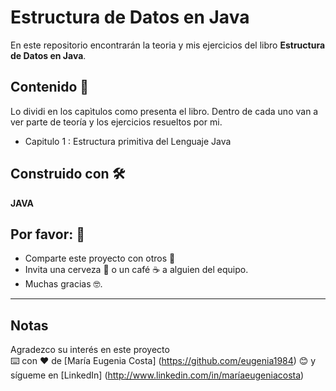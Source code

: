 # Estructura de Datos en Java

En este repositorio encontrarán la teoria y mis ejercicios del libro **Estructura de Datos en Java**. <br>

## Contenido 🚀

Lo dividi en los capìtulos como presenta el libro. Dentro de cada uno van a ver parte de teoría y los ejercicios resueltos por mi.

   * Capitulo 1 : Estructura primitiva del Lenguaje Java

## Construido con 🛠️

**JAVA**

## Por favor: 🎁

* Comparte este proyecto con otros 📢
* Invita una cerveza 🍺 o un café ☕ a alguien del equipo.
* Muchas gracias 🤓.

---
## Notas
Agradezco su interés en este proyecto <br/>
⌨️ con ❤️ de [María Eugenia Costa] (https://github.com/eugenia1984) 😊 y sígueme en [LinkedIn] (http://www.linkedin.com/in/maríaeugeniacosta)


